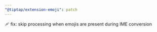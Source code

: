 ```yaml
---
"@tiptap/extension-emoji": patch
---
```


🩹 fix: skip processing when emojis are present during IME conversion
